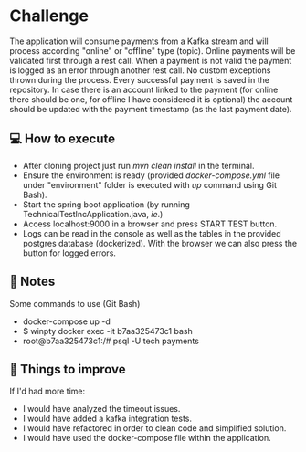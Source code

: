 # Challenge
The application will consume payments from a Kafka stream and will process according "online" or "offline" type (topic). Online payments will be validated first through a rest call. 
When a payment is not valid the payment is logged as an error through another rest call. No custom exceptions thrown during the process. Every successful payment is saved in the repository. 
In case there is an account linked to the payment (for online there should be one, for offline I have considered it is optional) the account should be updated with the payment timestamp 
(as the last payment date).

## :computer: How to execute
- After cloning project just run _mvn clean install_ in the terminal.
- Ensure the environment is ready (provided _docker-compose.yml_ file under "environment" folder is executed with _up_ command using Git Bash).
- Start the spring boot application (by running TechnicalTestIncApplication.java, _ie_.)
- Access localhost:9000 in a browser and press START TEST button.
- Logs can be read in the console as well as the tables in the provided postgres database (dockerized). With the browser we can also press the button for logged errors.

## :memo: Notes
Some commands to use (Git Bash)
- docker-compose up -d
- $ winpty docker exec -it b7aa325473c1 bash 
- root@b7aa325473c1:/# psql -U tech payments

## :pushpin: Things to improve
If I'd had more time:
- I would have analyzed the timeout issues.
- I would have added a kafka integration tests.
- I would have refactored in order to clean code and simplified solution.
- I would have used the docker-compose file within the application.
